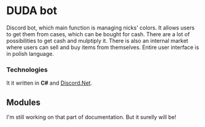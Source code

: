 # DUDA bot
Discord bot, which main function is managing nicks' colors. It allows users to get them from cases, which can be bought for cash. There are a lot of possibilities to get cash and mulptiply it. There is also an internal market where users can sell and buy items from themselves. Entire user interface is in polish language.

### Technologies
It it written in **C#** and [Discord.Net](https://github.com/discord-net/Discord.Net").

## Modules
I'm still working on that part of documentation. But it surelly will be!






